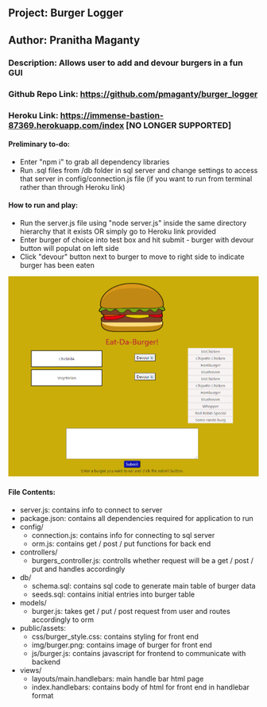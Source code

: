 ## Project: Burger Logger
## Author: Pranitha Maganty
### Description: Allows user to add and devour burgers in a fun GUI
### Github Repo Link: https://github.com/pmaganty/burger_logger
### Heroku Link: https://immense-bastion-87369.herokuapp.com/index [NO LONGER SUPPORTED]

#### Preliminary to-do:
+ Enter "npm i" to grab all dependency libraries
+ Run .sql files from /db folder in sql server and change settings to access that server in config/connection.js file (if you want to run from terminal rather than through Heroku link)

#### How to run and play:
+ Run the server.js file using "node server.js" inside the same directory hierarchy that it exists OR simply go to Heroku link provided
+ Enter burger of choice into test box and hit submit - burger with devour button will populat on left side
+ Click "devour" button next to burger to move to right side to indicate burger has been eaten

![MainPage](public/assets/img/MainPage.PNG)

#### File Contents:
+ server.js: contains info to connect to server
+ package.json: contains all dependencies required for application to run
+ config/
    - connection.js: contains info for connecting to sql server
    - orm.js: contains get / post / put functions for back end
+ controllers/
    - burgers_controller.js: controlls whether request will be a get / post / put and handles accordingly
+ db/
    - schema.sql: contains sql code to generate main table of burger data
    - seeds.sql: contains initial entries into burger table
+ models/
    - burger.js: takes get / put / post request from user and routes accordingly to orm
+ public/assets:
    - css/burger_style.css: contains styling for front end
    - img/burger.png: contains image of burger for front end
    - js/burger.js: contains javascript for frontend to communicate with backend
+ views/
    - layouts/main.handlebars: main handle bar html page
    - index.handlebars: contains body of html for front end in handlebar format